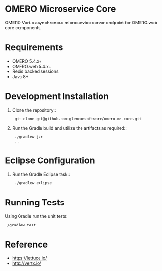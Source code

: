 OMERO Microservice Core
=======================

OMERO Vert.x asynchronous microservice server endpoint for OMERO.web core
components.

Requirements
============

* OMERO 5.4.x+
* OMERO.web 5.4.x+
* Redis backed sessions
* Java 8+

Development Installation
========================

1. Clone the repository::

        git clone git@github.com:glencoesoftware/omero-ms-core.git

1. Run the Gradle build and utilize the artifacts as required::

        ./gradlew jar
        ...

Eclipse Configuration
=====================

1. Run the Gradle Eclipse task::

        ./gradlew eclipse

Running Tests
=============

Using Gradle run the unit tests:

    ./gradlew test

Reference
=========

* https://lettuce.io/
* http://vertx.io/
